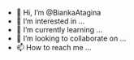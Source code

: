 - 👋 Hi, I’m @BiankaAtagina
- 👀 I’m interested in ...
- 🌱 I’m currently learning ...
- 💞️ I’m looking to collaborate on ...
- 📫 How to reach me ...

<!---
BiankaAtagina/BiankaAtagina is a ✨ special ✨ repository because its `README.md` (this file) appears on your GitHub profile.
You can click the Preview link to take a look at your changes.
--->
